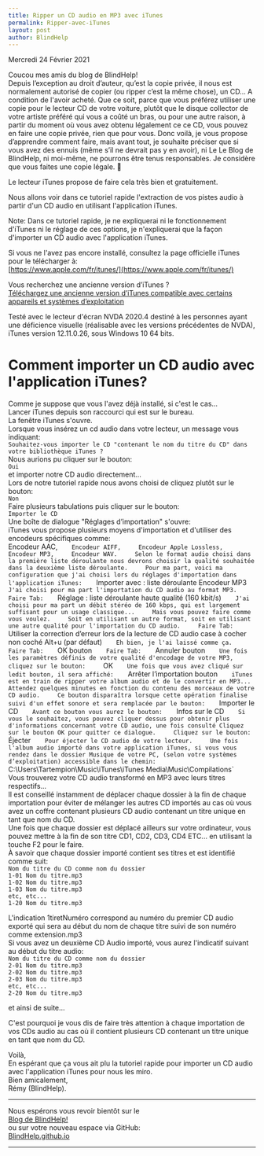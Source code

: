 ```yaml
---
title: Ripper un CD audio en MP3 avec iTunes
permalink: Ripper-avec-iTunes
layout: post
author: BlindHelp
---
```


<footer>Mercredi 24 Février 2021</footer>


Coucou mes amis du blog de BlindHelp!    
Depuis l’exception au droit d’auteur, qu’est la copie privée, il nous est normalement autorisé de copier (ou ripper c’est la même chose), un CD... A condition de l'avoir acheté. Que ce soit, parce que vous préférez utiliser une copie pour le lecteur CD de votre voiture, plutôt que le disque collector de votre artiste préféré qui vous a coûté un bras, ou pour une autre raison, à partir du moment où vous avez obtenu légalement ce  ce CD, vous pouvez en faire une copie privée, rien que pour vous. Donc voilà, je vous propose d’apprendre comment faire, mais avant tout, je souhaite préciser que si vous avez des ennuis (même s’il ne devrait pas y en avoir), ni Le Le Blog de BlindHelp, ni moi-même, ne pourrons être tenus responsables. Je considère que vous faites une copie légale. 🙂    

Le lecteur iTunes propose de faire cela très bien et gratuitement.    

Nous allons voir dans ce tutoriel rapide l'extraction de vos pistes audio à partir d'un CD audio en utilisant l'application iTunes.    

Note: Dans ce tutoriel rapide, je ne expliquerai ni le fonctionnement d'iTunes ni le réglage de  ces options, je n'expliquerai que la façon d'importer un CD audio avec l'application iTunes.    

Si vous ne l'avez pas encore installé, consultez la page officielle iTunes pour le télécharger à:    
[https://www.apple.com/fr/itunes/](https://www.apple.com/fr/itunes/)    

Vous recherchez une ancienne version d’iTunes ?    
[Téléchargez une ancienne version d’iTunes compatible avec certains appareils et systèmes d’exploitation](https://support.apple.com/fr_FR/downloads/itunes)    

Testé avec le lecteur d'écran NVDA 2020.4 destiné à les personnes ayant une déficience visuelle (réalisable avec les versions précédentes de NVDA), iTunes version 12.11.0.26, sous Windows 10 64 bits.    

# Comment importer un CD audio avec l'application iTunes? #

Comme je suppose que vous l'avez déjà installé, si c'est le cas...    
Lancer iTunes depuis son raccourci qui est sur le bureau.    
La fenêtre iTunes s'ouvre.    
Lorsque vous insérez un cd audio dans votre lecteur, un message vous indiquant:    
`Souhaitez-vous importer le CD "contenant le nom du titre du CD" dans votre bibliothèque iTunes ?`    
Nous aurions pu cliquer sur le bouton:    
`Oui`    
et importer notre CD audio directement...    
Lors de notre tutoriel rapide nous avons choisi de cliquez plutôt sur le bouton:    
`Non`    
Faire plusieurs tabulations puis cliquer sur le bouton:    
`Importer le CD`    
Une boîte de dialogue "Réglages d’importation" s'ouvre:    
iTunes vous propose plusieurs moyens d'importation et d'utiliser des encodeurs spécifiques comme:    
Encodeur AAC,`    
Encodeur AIFF,    
Encodeur Apple Lossless,    
Encodeur MP3,    
Encodeur WAV.    
Selon le format audio choisi dans la première liste déroulante nous devrons choisir la qualité souhaitée dans la deuxième liste déroulante.    
Pour ma part, voici ma configuration que j'ai choisi lors du réglages d'importation dans l'application iTunes:    
`Importer avec : liste déroulante Encodeur MP3`    
J'ai choisi pour ma part l'importation du CD audio au format MP3.    
Faire Tab:    
`Réglage : liste déroulante haute qualité (160 kbit/s)`    
J'ai choisi pour ma part un débit stéréo de 160 kbps, qui est largement suffisant pour un usage classique...    
Mais vous pouvez faire comme vous voulez.    
Soit en utilisant un autre format, soit en utilisant une autre qualité pour l'importation du CD audio.    
Faire Tab:    
`Utiliser la correction d’erreur lors de la lecture de CD audio case à cocher non coché Alt+u (par défaut)`    
Eh bien, je l'ai laissé comme ça.    
Faire Tab:    
`OK bouton`    
Faire Tab:    
`Annuler bouton`    
Une fois les paramètres définis de votre qualité d'encodage de votre MP3, cliquez sur le bouton:     
`OK`    
Une fois que vous avez cliqué sur ledit bouton, il sera affiché:    
`Arrêter l’importation bouton`    
iTunes est en train de ripper votre album audio et de le convertir en MP3...    
Attendez quelques minutes en fonction du contenu des morceaux de votre CD audio.    
Ce bouton disparaîtra lorsque cette opération finalise suivi d'un effet sonore et sera remplacée par le bouton:    
`Importer le CD`    
Avant ce bouton vous aurez le bouton:    
`Infos sur le CD`    
Si vous le souhaitez, vous pouvez cliquer dessus pour obtenir plus d'informations concernant votre CD audio, une fois consulté Cliquez sur le bouton OK pour quitter ce dialogue.    
Cliquez sur le bouton:    
`Éjecter`    
Pour éjecter le CD audio de votre lecteur.    
Une fois l'album audio importé dans votre application iTunes, si vous vous rendez dans le dossier Musique de votre PC, (selon votre systèmes d’exploitation) accessible dans le chemin:    
`C:\Users\Tartempion\Music\iTunes\iTunes Media\Music\Compilations\`    
Vous trouverez votre CD audio transformé en MP3 avec leurs titres respectifs...    
Il est conseillé instamment de déplacer chaque dossier à la fin de chaque importation pour éviter de mélanger les autres CD importés au cas où vous avez un coffre contenant plusieurs CD audio contenant un titre unique en tant que nom du CD.    
Une fois que chaque dossier est déplacé ailleurs sur votre ordinateur, vous pouvez mettre à la fin de son titre CD1, CD2, CD3, CD4 ETC...   en utilisant la touche F2 pour le faire.    
À savoir que chaque dossier importé contient ses titres et est identifié comme suit:    
`Nom du titre du CD comme nom du dossier`    
`1-01 Nom du titre.mp3`    
`1-02 Nom du titre.mp3`    
`1-03 Nom du titre.mp3`    
`etc, etc...`    
`1-20 Nom du titre.mp3`    

L'indication 1tiretNuméro correspond au numéro du premier CD audio exporté qui sera au début du nom de chaque titre suivi de son numéro comme extension.mp3    
Si vous avez un deuxième CD Audio importé, vous aurez l'indicatif suivant au début du titre audio:    
`Nom du titre du CD comme nom du dossier`    
`2-01 Nom du titre.mp3`    
`2-02 Nom du titre.mp3`    
`2-03 Nom du titre.mp3`    
`etc, etc...`    
`2-20 Nom du titre.mp3`    

et ainsi de suite...    

C'est pourquoi je vous dis de faire très attention à chaque importation de vos CDs audio au cas où il contient plusieurs CD contenant un titre unique en tant que nom du CD.    

Voilà,    
En espérant que ça vous ait plu la tutoriel rapide pour importer un CD audio avec l'application iTunes pour nous les miro.    
Bien amicalement,    
Rémy (BlindHelp).

---

Nous espérons vous revoir bientôt sur le      
[Blog de BlindHelp!](http://blindhelp.blogspot.fr/)                    
ou sur  votre nouveau espace via GitHub:                     
[BlindHelp.github.io](https://blindhelp.github.io)                    

---